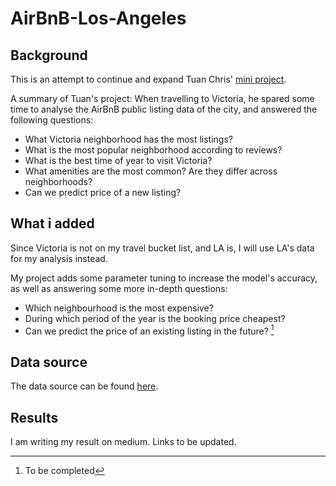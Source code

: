 # AirBnB-Los-Angeles

## Background
This is an attempt to continue and expand Tuan Chris' [mini project](https://github.com/tuanchris/airbnb_victoria).

A summary of Tuan's project: When travelling to Victoria, he spared some time to analyse the AirBnB public listing data of the city, and answered the following questions:
* What Victoria neighborhood has the most listings?
* What is the most popular neighborhood according to reviews?
* What is the best time of year to visit Victoria?
* What amenities are the most common? Are they differ across neighborhoods?
* Can we predict price of a new listing?

## What i added
Since Victoria is not on my travel bucket list, and LA is, I will use LA's data for my analysis instead.

My project adds some parameter tuning to increase the model's accuracy, as well as answering some more in-depth questions:
* Which neighbourhood is the most expensive?
* During which period of the year is the booking price cheapest?
* Can we predict the price of an existing listing in the future? [^1]

## Data source
The data source can be found [here](http://insideairbnb.com/get-the-data.html).

## Results
I am writing my result on medium. Links to be updated.

[^1]: To be completed
